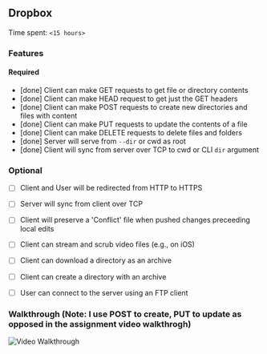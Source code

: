 ## Dropbox 

Time spent: `<15 hours>`

### Features

#### Required

- [done] Client can make GET requests to get file or directory contents
- [done] Client can make HEAD request to get just the GET headers 
- [done] Client can make POST requests to create new directories and files with content
- [done] Client can make PUT requests to update the contents of a file
- [done] Client can make DELETE requests to delete files and folders
- [done] Server will serve from `--dir` or cwd as root
- [done] Client will sync from server over TCP to cwd or CLI `dir` argument

### Optional

- [ ] Client and User will be redirected from HTTP to HTTPS
- [ ] Server will sync from client over TCP
- [ ] Client will preserve a 'Conflict' file when pushed changes preceeding local edits
- [ ] Client can stream and scrub video files (e.g., on iOS)
- [ ] Client can download a directory as an archive
- [ ] Client can create a directory with an archive
- [ ] User can connect to the server using an FTP client


### Walkthrough (Note: I use POST to create, PUT to update as opposed in the assignment video walkthrogh)

![Video Walkthrough](https://github.com/annelin07/dropbox-demo/blob/master/dropboxWT.gif)

